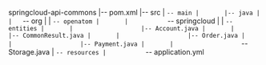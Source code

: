springcloud-api-commons
|-- pom.xml
|-- src
|   `-- main
|       |-- java
|       |   `-- org
|       |       `-- openatom
|       |           `-- springcloud
|       |               `-- entities
|       |                   |-- Account.java
|       |                   |-- CommonResult.java
|       |                   |-- Order.java
|       |                   |-- Payment.java
|       |                   `-- Storage.java
|       `-- resources
|           `-- application.yml
